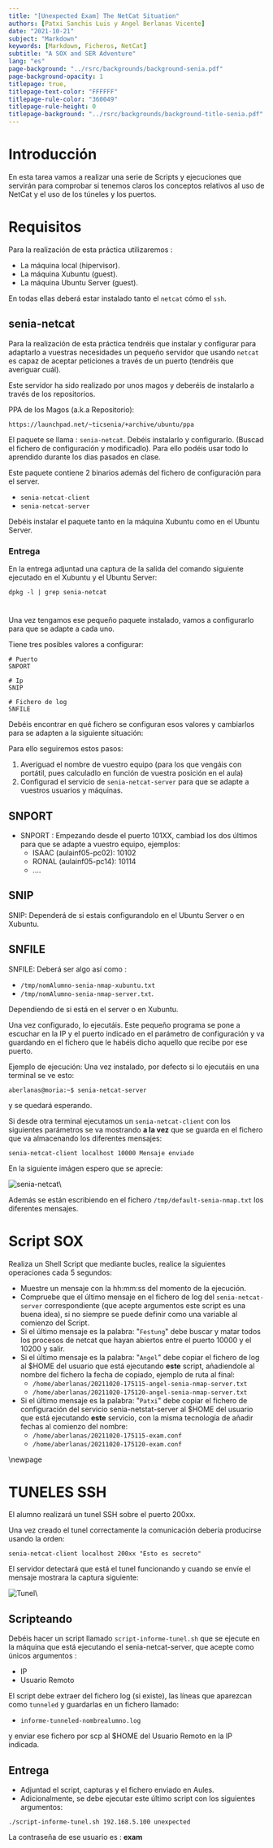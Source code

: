 ```yaml
---
title: "[Unexpected Exam] The NetCat Situation"
authors: [Patxi Sanchis Luis y Angel Berlanas Vicente]
date: "2021-10-21"
subject: "Markdown"
keywords: [Markdown, Ficheros, NetCat]
subtitle: "A SOX and SER Adventure"
lang: "es"
page-background: "../rsrc/backgrounds/background-senia.pdf"
page-background-opacity: 1
titlepage: true,
titlepage-text-color: "FFFFFF"
titlepage-rule-color: "360049"
titlepage-rule-height: 0
titlepage-background: "../rsrc/backgrounds/background-title-senia.pdf"
---
```


# Introducción

En esta tarea vamos a realizar una serie de Scripts y ejecuciones que servirán para comprobar
si tenemos claros los conceptos relativos al uso de NetCat y el uso de los túneles y los puertos.

# Requisitos

Para la realización de esta práctica utilizaremos :

- La máquina local (hipervisor).
- La máquina Xubuntu (guest).
- La máquina Ubuntu Server (guest).

En todas ellas deberá estar instalado tanto el `netcat` cómo el `ssh`. 

## senia-netcat

Para la realización de esta práctica tendréis que instalar y configurar para adaptarlo a vuestras necesidades 
un pequeño servidor que usando `netcat` es capaz de aceptar peticiones a través de un puerto (tendréis que averiguar cuál).

Este servidor ha sido realizado por unos magos y deberéis de instalarlo a través de los repositorios.

PPA de los Magos (a.k.a Repositorio):

```shell
https://launchpad.net/~ticsenia/+archive/ubuntu/ppa
```

El paquete se llama : `senia-netcat`. Debéis instalarlo y configurarlo. (Buscad el fichero de configuración y modificadlo).
Para ello podéis usar todo lo aprendido durante los dias pasados en clase.

Este paquete contiene 2 binarios además del fichero de configuración para el server.

* `senia-netcat-client`
* `senia-netcat-server`

Debéis instalar el paquete tanto en la máquina Xubuntu como en el Ubuntu Server.

### Entrega 

En la entrega adjuntad una captura de la salida del comando siguiente ejecutado en el Xubuntu y el Ubuntu Server:

```shell
dpkg -l | grep senia-netcat
```

# 

Una vez tengamos ese pequeño paquete instalado, vamos a configurarlo para que se adapte a cada uno. 

Tiene tres posibles valores a configurar:

```shell
# Puerto
SNPORT

# Ip
SNIP

# Fichero de log
SNFILE
```

Debéis encontrar en qué fichero se configuran esos valores y cambiarlos para se adapten a la siguiente situación:

Para ello seguiremos estos pasos:

1. Averiguad el nombre de vuestro equipo (para los que vengáis con portátil, pues calculadlo en función de vuestra posición en el aula)
2. Configurad el servicio de `senia-netcat-server` para que se adapte a vuestros usuarios y máquinas.

## SNPORT


* SNPORT : Empezando desde el puerto 101XX, cambiad los dos últimos para que se adapte a vuestro equipo, ejemplos:
  * ISAAC (aulainf05-pc02): 10102
  * RONAL (aulainf05-pc14): 10114
  * ....

## SNIP

SNIP: Dependerá de si estais configurandolo en el Ubuntu Server o en Xubuntu.

## SNFILE

SNFILE: Deberá ser algo así como : 

* `/tmp/nomAlumno-senia-nmap-xubuntu.txt` 
* `/tmp/nomAlumno-senia-nmap-server.txt`.

Dependiendo de si está en el server o en Xubuntu.

Una vez configurado, lo ejecutáis. Este pequeño programa se pone a escuchar en la IP y el puerto indicado en el parámetro de configuración y va guardando en el fichero que le habéis dicho aquello que recibe por ese puerto.

Ejemplo de ejecución:
Una vez instalado, por defecto si lo ejecutáis en una terminal se ve esto:
```shell
aberlanas@moria:~$ senia-netcat-server 

``` 
y se quedará esperando.

Si desde otra terminal ejecutamos un `senia-netcat-client` con los siguientes parámetros se va mostrando **a la vez** que se guarda en el fichero que va almacenando los diferentes mensajes:

```shell
senia-netcat-client localhost 10000 Mensaje enviado 
```

En la siguiente imágen espero que se aprecie:

![senia-netcat](imgs/senia-netcat-server.png)\

Además se están escribiendo en el fichero `/tmp/default-senia-nmap.txt` los diferentes mensajes.

# Script SOX

Realiza un Shell Script que mediante bucles, realice la siguientes operaciones cada 5 segundos:

* Muestre un mensaje con la hh:mm:ss del momento de la ejecución.
* Compruebe que el último mensaje en el fichero de log del `senia-netcat-server` correspondiente (que acepte argumentos este script es una buena idea), si no siempre se puede definir como una variable al comienzo del Script.
* Si el último mensaje es la palabra: "`Festung`" debe buscar y matar todos los procesos de netcat que hayan abiertos entre el puerto 10000 y el 10200 y salir.
* Si el último mensaje es la palabra: "`Angel`" debe copiar el fichero de log al $HOME del usuario que está ejecutando **este** script, añadiendole al nombre del fichero la fecha de copiado, ejemplo de ruta al final:
  * `/home/aberlanas/20211020-175115-angel-senia-nmap-server.txt`
  * `/home/aberlanas/20211020-175120-angel-senia-nmap-server.txt`
* Si el último mensaje es la palabra: "`Patxi`" debe copiar el fichero de configuración del servicio senia-netstat-server al $HOME del usuario que está ejecutando **este** servicio, con la misma tecnología de añadir fechas al comienzo del nombre:
  * `/home/aberlanas/20211020-175115-exam.conf`
  * `/home/aberlanas/20211020-175120-exam.conf`



\newpage
# TUNELES SSH

El alumno realizará un tunel SSH sobre el puerto 200xx.

Una vez creado el tunel correctamente la comunicación debería producirse usando la orden:

```shell
senia-netcat-client localhost 200xx "Esto es secreto"
```

El servidor detectará que está el tunel funcionando y cuando se envíe el mensaje mostrara la captura siguiente:

![Tunel](imgs/senia-netcat-tunel.png)\

## Scripteando

Debéis hacer un script llamado `script-informe-tunel.sh` que se ejecute en la máquina que está ejecutando el senia-netcat-server, que acepte como únicos argumentos :

- IP
- Usuario Remoto

El script debe extraer del fichero log (si existe), las líneas que aparezcan como `tunneled` y guardarlas en un fichero llamado:

* `informe-tunneled-nombrealumno.log`

y enviar ese fichero por scp al $HOME del Usuario Remoto en la IP indicada.

## Entrega

* Adjuntad el script, capturas y el fichero enviado en Aules.
* Adicionalmente, se debe ejecutar este último script con los siguientes argumentos:

```shell
./script-informe-tunel.sh 192.168.5.100 unexpected
```

La contraseña de ese usuario es : **exam**


